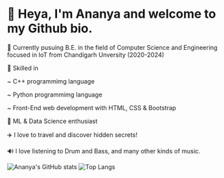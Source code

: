 # 👋 Heya, I'm Ananya and welcome to my Github bio.

📖 Currently pusuing B.E. in the field of Computer Science and Engineering focused in IoT from Chandigarh Unversity (2020-2024)

🦄 Skilled in 

~ C++ programmimg language

~ Python programmimg language

~ Front-End web development with HTML, CSS & Bootstrap

🤩 ML & Data Science enthusiast

✈️ I love to travel and discover hidden secrets!

🔊 I love listening to Drum and Bass, and many other kinds of music.


![Ananya's GitHub stats](https://github-readme-stats.vercel.app/api?username=Ananya0909&show_icons=true&theme=nightowl)
![Top Langs](https://github-readme-stats.vercel.app/api/top-langs/?username=Ananya0909&show_icons=true&theme=nightowl)
